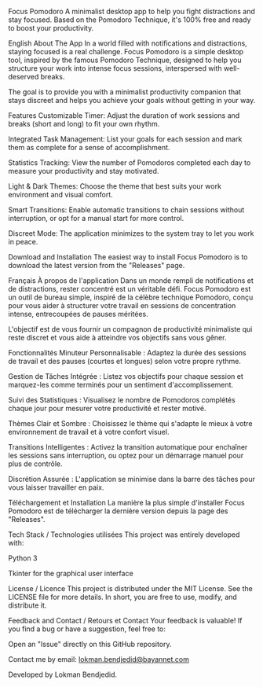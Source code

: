 Focus Pomodoro
A minimalist desktop app to help you fight distractions and stay focused.
Based on the Pomodoro Technique, it's 100% free and ready to boost your productivity.

English
About The App
In a world filled with notifications and distractions, staying focused is a real challenge. Focus Pomodoro is a simple desktop tool, inspired by the famous Pomodoro Technique, designed to help you structure your work into intense focus sessions, interspersed with well-deserved breaks.

The goal is to provide you with a minimalist productivity companion that stays discreet and helps you achieve your goals without getting in your way.

Features
Customizable Timer: Adjust the duration of work sessions and breaks (short and long) to fit your own rhythm.

Integrated Task Management: List your goals for each session and mark them as complete for a sense of accomplishment.

Statistics Tracking: View the number of Pomodoros completed each day to measure your productivity and stay motivated.

Light & Dark Themes: Choose the theme that best suits your work environment and visual comfort.

Smart Transitions: Enable automatic transitions to chain sessions without interruption, or opt for a manual start for more control.

Discreet Mode: The application minimizes to the system tray to let you work in peace.

Download and Installation
The easiest way to install Focus Pomodoro is to download the latest version from the "Releases" page.


Français
À propos de l'application
Dans un monde rempli de notifications et de distractions, rester concentré est un véritable défi. Focus Pomodoro est un outil de bureau simple, inspiré de la célèbre technique Pomodoro, conçu pour vous aider à structurer votre travail en sessions de concentration intense, entrecoupées de pauses méritées.

L'objectif est de vous fournir un compagnon de productivité minimaliste qui reste discret et vous aide à atteindre vos objectifs sans vous gêner.

Fonctionnalités
Minuteur Personnalisable : Adaptez la durée des sessions de travail et des pauses (courtes et longues) selon votre propre rythme.

Gestion de Tâches Intégrée : Listez vos objectifs pour chaque session et marquez-les comme terminés pour un sentiment d'accomplissement.

Suivi des Statistiques : Visualisez le nombre de Pomodoros complétés chaque jour pour mesurer votre productivité et rester motivé.

Thèmes Clair et Sombre : Choisissez le thème qui s'adapte le mieux à votre environnement de travail et à votre confort visuel.

Transitions Intelligentes : Activez la transition automatique pour enchaîner les sessions sans interruption, ou optez pour un démarrage manuel pour plus de contrôle.

Discrétion Assurée : L'application se minimise dans la barre des tâches pour vous laisser travailler en paix.

Téléchargement et Installation
La manière la plus simple d'installer Focus Pomodoro est de télécharger la dernière version depuis la page des "Releases".


Tech Stack / Technologies utilisées
This project was entirely developed with:

Python 3

Tkinter for the graphical user interface

License / Licence
This project is distributed under the MIT License. See the LICENSE file for more details. In short, you are free to use, modify, and distribute it.

Feedback and Contact / Retours et Contact
Your feedback is valuable! If you find a bug or have a suggestion, feel free to:

Open an "Issue" directly on this GitHub repository.

Contact me by email: lokman.bendjedid@bayannet.com

Developed by Lokman Bendjedid.
